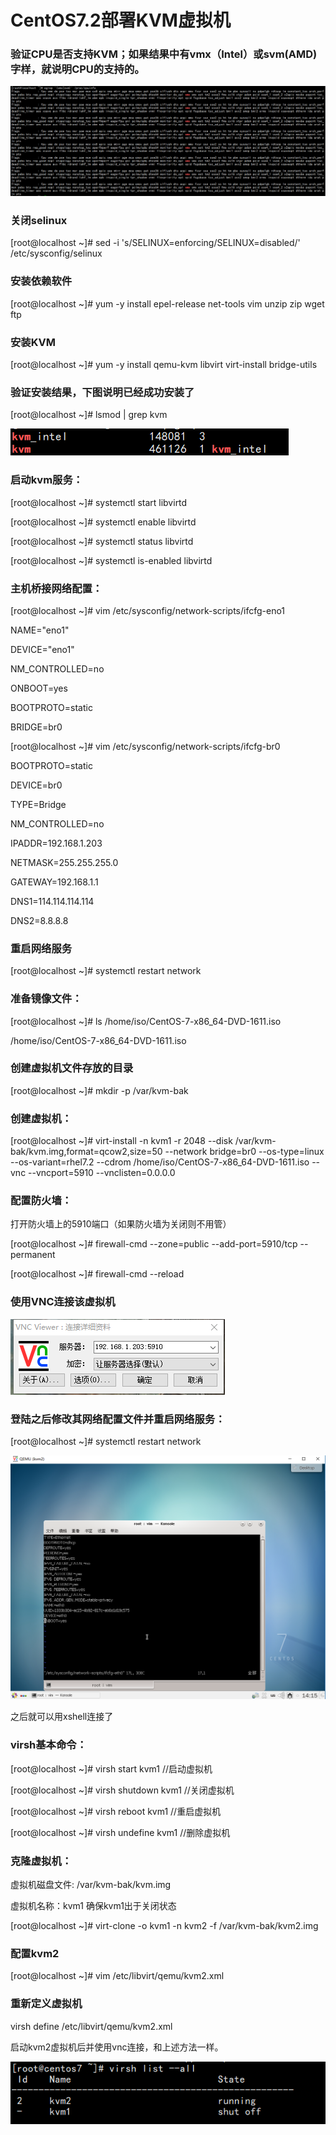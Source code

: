 # CentOS7.2部署KVM虚拟机


### 验证CPU是否支持KVM；如果结果中有vmx（Intel）或svm(AMD)字样，就说明CPU的支持的。

![CPU](/png/CPU.png)


### 关闭selinux

[root@localhost ~]# sed -i 's/SELINUX=enforcing/SELINUX=disabled/' /etc/sysconfig/selinux


### 安装依赖软件

[root@localhost ~]# yum -y install epel-release net-tools vim unzip zip wget ftp


### 安装KVM

[root@localhost ~]# yum -y install qemu-kvm libvirt virt-install bridge-utils 


### 验证安装结果，下图说明已经成功安装了

[root@localhost ~]# lsmod | grep kvm

![KVM](/png/KVM.png)


### 启动kvm服务：

[root@localhost ~]# systemctl start libvirtd

[root@localhost ~]# systemctl enable libvirtd

[root@localhost ~]# systemctl status libvirtd

[root@localhost ~]# systemctl is-enabled libvirtd


### 主机桥接网络配置：
[root@localhost ~]# vim /etc/sysconfig/network-scripts/ifcfg-eno1

NAME="eno1"

DEVICE="eno1"

NM_CONTROLLED=no

ONBOOT=yes

BOOTPROTO=static

BRIDGE=br0

[root@localhost ~]# vim /etc/sysconfig/network-scripts/ifcfg-br0 

BOOTPROTO=static

DEVICE=br0

TYPE=Bridge

NM_CONTROLLED=no

IPADDR=192.168.1.203

NETMASK=255.255.255.0

GATEWAY=192.168.1.1

DNS1=114.114.114.114

DNS2=8.8.8.8


### 重启网络服务

[root@localhost ~]# systemctl restart network


### 准备镜像文件：

[root@localhost ~]# ls /home/iso/CentOS-7-x86_64-DVD-1611.iso 

/home/iso/CentOS-7-x86_64-DVD-1611.iso


### 创建虚拟机文件存放的目录

[root@localhost ~]# mkdir -p /var/kvm-bak


### 创建虚拟机：

[root@localhost ~]# virt-install -n kvm1 -r 2048 --disk /var/kvm-bak/kvm.img,format=qcow2,size=50 --network bridge=br0 --os-type=linux --os-variant=rhel7.2 --cdrom /home/iso/CentOS-7-x86_64-DVD-1611.iso  --vnc --vncport=5910 --vnclisten=0.0.0.0


### 配置防火墙：

打开防火墙上的5910端口（如果防火墙为关闭则不用管）

[root@localhost ~]# firewall-cmd --zone=public --add-port=5910/tcp --permanent

[root@localhost ~]# firewall-cmd --reload


### 使用VNC连接该虚拟机

![VNC](/png/VNC.png)


### 登陆之后修改其网络配置文件并重启网络服务：

[root@localhost ~]# systemctl restart network

![KVM](/png/KVM1.png)

之后就可以用xshell连接了

### virsh基本命令：

[root@localhost ~]# virsh start kvm1				//启动虚拟机

[root@localhost ~]# virsh shutdown kvm1				//关闭虚拟机

[root@localhost ~]# virsh reboot kvm1				//重启虚拟机

[root@localhost ~]# virsh undefine kvm1 			//删除虚拟机


### 克隆虚拟机：

虚拟机磁盘文件: /var/kvm-bak/kvm.img

虚拟机名称：kvm1 确保kvm1出于关闭状态

[root@localhost ~]# virt-clone -o kvm1 -n kvm2 -f /var/kvm-bak/kvm2.img


### 配置kvm2

[root@localhost ~]# vim /etc/libvirt/qemu/kvm2.xml 

<graphics type='vnc' port='5911' autoport='no' listen='0.0.0.0'>

### 重新定义虚拟机

virsh define /etc/libvirt/qemu/kvm2.xml	

启动kvm2虚拟机后并使用vnc连接，和上述方法一样。

![KVM](/png/KVM2.png)
